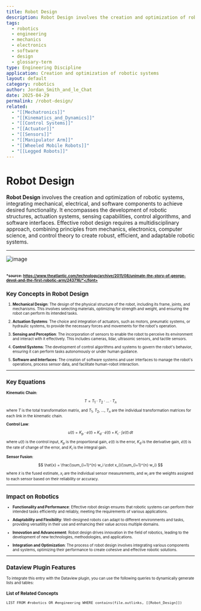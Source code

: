```yaml
---
title: Robot Design
description: Robot Design involves the creation and optimization of robotic systems, integrating mechanical, electrical, and software components to achieve desired functionality.
tags:
  - robotics
  - engineering
  - mechanics
  - electronics
  - software
  - design
  - glossary-term
type: Engineering Discipline
application: Creation and optimization of robotic systems
layout: default
category: robotics
author: Jordan_Smith_and_le_Chat
date: 2025-04-29
permalink: /robot-design/
related:
  - "[[Mechatronics]]"
  - "[[Kinematics_and_Dynamics]]"
  - "[[Control Systems]]"
  - "[[Actuator]]"
  - "[[Sensors]]"
  - "[[Manipulator Arm]]"
  - "[[Wheeled Mobile Robots]]"
  - "[[Legged Robots]]"
---
```


# Robot Design

**Robot Design** involves the creation and optimization of robotic systems, integrating mechanical, electrical, and software components to achieve desired functionality. It encompasses the development of robotic structures, actuation systems, sensing capabilities, control algorithms, and software interfaces. Effective robot design requires a multidisciplinary approach, combining principles from mechanics, electronics, computer science, and control theory to create robust, efficient, and adaptable robotic systems.

---
![image](https://github.com/user-attachments/assets/12ae6fdc-a872-4ca4-a8a0-1aecc8bbc815)

<font size=1>*source: https://www.theatlantic.com/technology/archive/2011/08/unimate-the-story-of-george-devol-and-the-first-robotic-arm/243716/*</font>
---

## Key Concepts in Robot Design

1. **Mechanical Design**: The design of the physical structure of the robot, including its frame, joints, and mechanisms. This involves selecting materials, optimizing for strength and weight, and ensuring the robot can perform its intended tasks.
   <br>

2. **Actuation Systems**: The choice and integration of actuators, such as motors, pneumatic systems, or hydraulic systems, to provide the necessary forces and movements for the robot's operation.
   <br>

3. **Sensing and Perception**: The incorporation of sensors to enable the robot to perceive its environment and interact with it effectively. This includes cameras, lidar, ultrasonic sensors, and tactile sensors.
   <br>

4. **Control Systems**: The development of control algorithms and systems to govern the robot's behavior, ensuring it can perform tasks autonomously or under human guidance.
   <br>

5. **Software and Interfaces**: The creation of software systems and user interfaces to manage the robot's operations, process sensor data, and facilitate human-robot interaction.
   <br>

---

## Key Equations

**Kinematic Chain**:

$$
T = T_1 \cdot T_2 \cdot \ldots \cdot T_n
$$
  
  where $T$ is the total transformation matrix, and $T_1$, $T_2$, $\ldots$, $T_n$ are the individual transformation matrices for each link in the kinematic chain.
  <br>

**Control Law**:

$$
u(t) = K_p \cdot e(t) + K_d \cdot \dot{e}(t) + K_i \cdot \int e(t) \, dt
$$

where $u(t)$ is the control input, $K_p$ is the proportional gain, $e(t)$ is the error, $K_d$ is the derivative gain, $\dot{e}(t)$ is the rate of change of the error, and $K_i$ is the integral gain.
  <br>

**Sensor Fusion**:
  
$$
\hat{x} = \frac{\sum_{i=1}^{n} w_i \cdot x_i}{\sum_{i=1}^{n} w_i}
$$
  
  where $\hat{x}$ is the fused estimate, $x_i$ are the individual sensor measurements, and $w_i$ are the weights assigned to each sensor based on their reliability or accuracy.
  <br>

---

## Impact on Robotics

- **Functionality and Performance**: Effective robot design ensures that robotic systems can perform their intended tasks efficiently and reliably, meeting the requirements of various applications.
  <br>

- **Adaptability and Flexibility**: Well-designed robots can adapt to different environments and tasks, providing versatility in their use and enhancing their value across multiple domains.
  <br>

- **Innovation and Advancement**: Robot design drives innovation in the field of robotics, leading to the development of new technologies, methodologies, and applications.
  <br>

- **Integration and Optimization**: The process of robot design involves integrating various components and systems, optimizing their performance to create cohesive and effective robotic solutions.
  <br>

---

## Dataview Plugin Features

To integrate this entry with the Dataview plugin, you can use the following queries to dynamically generate lists and tables:

### List of Related Concepts

```dataview
LIST FROM #robotics OR #engineering WHERE contains(file.outlinks, [[Robot_Design]])
